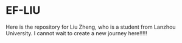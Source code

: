 # EF-LIU

Here is the repository for Liu Zheng, who is a student from Lanzhou University.
I cannot wait to create a new journey here!!!!!
